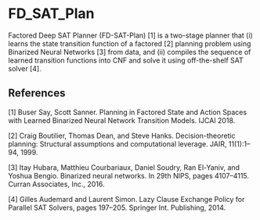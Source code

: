 # FD_SAT_Plan

Factored Deep SAT Planner (FD-SAT-Plan) [1] is a two-stage planner that (i) learns the state transition function of a factored [2] planning problem using Binarized Neural Networks [3] from data, and (ii) compiles the sequence of learned transition functions into CNF and solve it using off-the-shelf SAT solver [4].

## References
[1] Buser Say, Scott Sanner. Planning in Factored State and Action Spaces with Learned Binarized Neural Network Transition Models. IJCAI 2018.

[2] Craig Boutilier, Thomas Dean, and Steve Hanks. Decision-theoretic planning: Structural assumptions and computational leverage. JAIR, 11(1):1–94, 1999.

[3] Itay Hubara, Matthieu Courbariaux, Daniel Soudry, Ran El-Yaniv, and Yoshua Bengio. Binarized neural networks. In 29th NIPS, pages 4107–4115. Curran Associates, Inc., 2016.

[4] Gilles Audemard and Laurent Simon. Lazy Clause Exchange Policy for Parallel SAT Solvers, pages 197–205. Springer Int. Publishing, 2014.
